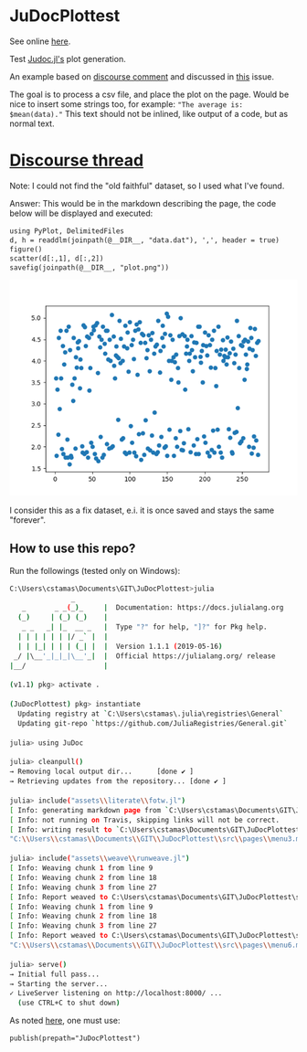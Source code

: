 # JuDocPlottest

See online [here](http://csertegt3.github.io/JuDocPlottest).

Test [Judoc.jl's](https://github.com/tlienart/JuDoc.jl) plot generation.

An example based on [discourse comment](https://discourse.julialang.org/t/ann-judoc-jl-a-static-site-generator-in-julia/23693/15) and discussed in [this]() issue.

The goal is to process a csv file, and place the plot on the page.
Would be nice to insert some strings too, for example: `"The average is: $mean(data)."`
This text should not be inlined, like output of a code, but as normal text.

# [Discourse thread](https://discourse.julialang.org/t/ann-judoc-jl-a-static-site-generator-in-julia/23693/14)

Note: I could not find the "old faithful" dataset, so I used what I've found.

Answer:
This would be in the markdown describing the page, the code below will be displayed and executed:

```julia:oldfaithful/plt
using PyPlot, DelimitedFiles
d, h = readdlm(joinpath(@__DIR__, "data.dat"), ',', header = true)
figure()
scatter(d[:,1], d[:,2])
savefig(joinpath(@__DIR__, "plot.png"))
```

![the plot](/assets/oldfaithful/plot.png)


I consider this as a fix dataset, e.i. it is once saved and stays the same "forever".

## How to use this repo?

Run the followings (tested only on Windows):
```bash
C:\Users\cstamas\Documents\GIT\JuDocPlottest>julia
               _
   _       _ _(_)_     |  Documentation: https://docs.julialang.org
  (_)     | (_) (_)    |
   _ _   _| |_  __ _   |  Type "?" for help, "]?" for Pkg help.
  | | | | | | |/ _` |  |
  | | |_| | | | (_| |  |  Version 1.1.1 (2019-05-16)
 _/ |\__'_|_|_|\__'_|  |  Official https://julialang.org/ release
|__/                   |

(v1.1) pkg> activate .

(JuDocPlottest) pkg> instantiate
  Updating registry at `C:\Users\cstamas\.julia\registries\General`
  Updating git-repo `https://github.com/JuliaRegistries/General.git`

julia> using JuDoc

julia> cleanpull()
→ Removing local output dir...      [done ✔ ]
→ Retrieving updates from the repository... [done ✔ ]

julia> include("assets\\literate\\fotw.jl")
[ Info: generating markdown page from `C:\Users\cstamas\Documents\GIT\JuDocPlottest\assets\literate\fotw.jl`
[ Info: not running on Travis, skipping links will not be correct.
[ Info: writing result to `C:\Users\cstamas\Documents\GIT\JuDocPlottest\src\pages\menu3.md`
"C:\\Users\\cstamas\\Documents\\GIT\\JuDocPlottest\\src\\pages\\menu3.md"

julia> include("assets\\weave\\runweave.jl")
[ Info: Weaving chunk 1 from line 9
[ Info: Weaving chunk 2 from line 18
[ Info: Weaving chunk 3 from line 27
[ Info: Report weaved to C:\Users\cstamas\Documents\GIT\JuDocPlottest\src/pages/menu5.html
[ Info: Weaving chunk 1 from line 9
[ Info: Weaving chunk 2 from line 18
[ Info: Weaving chunk 3 from line 27
[ Info: Report weaved to C:\Users\cstamas\Documents\GIT\JuDocPlottest\src/pages/menu6.md
"C:\\Users\\cstamas\\Documents\\GIT\\JuDocPlottest\\src\\pages\\menu6.md"

julia> serve()
→ Initial full pass...
→ Starting the server...
✓ LiveServer listening on http://localhost:8000/ ...
  (use CTRL+C to shut down)
```

As noted [here](https://tlienart.github.io/JuDoc.jl/dev/man/workflow/#Hosting-the-website-as-a-project-website-1), one must use:
```
publish(prepath="JuDocPlottest")
```
